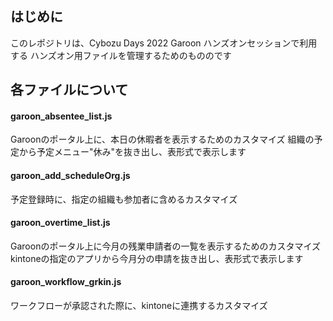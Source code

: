 ## はじめに
このレポジトリは、Cybozu Days 2022 Garoon ハンズオンセッションで利用する
ハンズオン用ファイルを管理するためのもののです

## 各ファイルについて
#### garoon_absentee_list.js
Garoonのポータル上に、本日の休暇者を表示するためのカスタマイズ
組織の予定から予定メニュー"休み"を抜き出し、表形式で表示します

#### garoon_add_scheduleOrg.js
予定登録時に、指定の組織も参加者に含めるカスタマイズ

#### garoon_overtime_list.js
Garoonのポータル上に今月の残業申請者の一覧を表示するためのカスタマイズ
kintoneの指定のアプリから今月分の申請を抜き出し、表形式で表示します

#### garoon_workflow_grkin.js
ワークフローが承認された際に、kintoneに連携するカスタマイズ